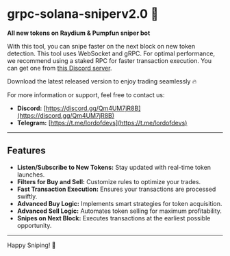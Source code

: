 # grpc-solana-sniperv2.0 🚀

**All new tokens on Raydium & Pumpfun sniper bot**

With this tool, you can snipe faster on the next block on new token detection. This tool uses WebSocket and gRPC. For optimal performance, we recommend using a staked RPC for faster transaction execution. You can get one from [this Discord server](https://discord.gg/dQ9nmAavkB).

Download the latest released version to enjoy trading seamlessly 🔥

For more information or support, feel free to contact us:

- **Discord:** [https://discord.gg/Qm4UM7jR8B](https://discord.gg/Qm4UM7jR8B)
- **Telegram:** [https://t.me/lordofdevs](https://t.me/lordofdevs)

---

## **Features**

- **Listen/Subscribe to New Tokens:** Stay updated with real-time token launches.
- **Filters for Buy and Sell:** Customize rules to optimize your trades.
- **Fast Transaction Execution:** Ensures your transactions are processed swiftly.
- **Advanced Buy Logic:** Implements smart strategies for token acquisition.
- **Advanced Sell Logic:** Automates token selling for maximum profitability.
- **Snipes on Next Block:** Executes transactions at the earliest possible opportunity.

---

Happy Sniping! 🚀
